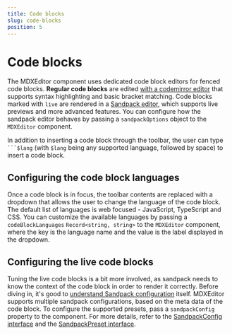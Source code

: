 ```yaml
---
title: Code blocks
slug: code-blocks
position: 5
---
```


# Code blocks

The MDXEditor component uses dedicated code block editors for fenced code blocks. **Regular code blocks** are edited [with a codemirror editor](https://codemirror.net/) that supports syntax highlighting and basic bracket matching. 
Code blocks marked with `live` are rendered in a [Sandpack editor](https://sandpack.codesandbox.io/), which supports live previews and more advanced features. You can configure how the sandpack editor behaves by passing a `sandpackOptions` object to the `MDXEditor` component.

In addition to inserting a code block through the toolbar, the user can type ```` ```$lang ```` (with `$lang` being any supported language, followed by space) to insert a code block.

## Configuring the code block languages 

Once a code block is in focus, the toolbar contents are replaced with a dropdown that allows the user to change the language of the code block. The default list of languages is web focused - JavaScript, TypeScript and CSS. You can customize the available languages by passing a `codeBlockLanguages` `Record<string, string>` to the `MDXEditor` component, where the key is the language name and the value is the label displayed in the dropdown. 

## Configuring the live code blocks

Tuning the live code blocks is a bit more involved, as sandpack needs to know the context of the code block in order to render it correctly. Before diving in, it's good to [understand Sandpack configuration](https://sandpack.codesandbox.io/) itself. MDXEditor supports multiple sandpack configurations, based on the meta data of the code block. To configure the supported presets, pass a `sandpackConfig` property to the component. For more details, refer to the [SandpackConfig interface](../api/editor.sandpackconfig) and the [SandpackPreset interface](../api/editor.sandpackpreset).
